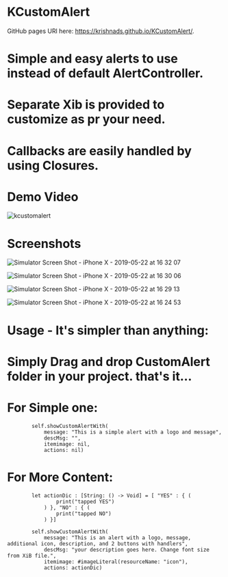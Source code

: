 # KCustomAlert

GitHub pages URl here: https://krishnads.github.io/KCustomAlert/.


# Simple and easy alerts to use instead of default AlertController.

# Separate Xib is provided to customize as pr your need. 

# Callbacks are easily handled by using Closures.

# Demo Video

![kcustomalert](https://user-images.githubusercontent.com/16478904/58169999-e71bf180-7caf-11e9-9163-5696a2dfcce1.gif)



# Screenshots

![Simulator Screen Shot - iPhone X - 2019-05-22 at 16 32 07](https://user-images.githubusercontent.com/16478904/58169840-68bf4f80-7caf-11e9-8487-8a3211419ad0.png)

![Simulator Screen Shot - iPhone X - 2019-05-22 at 16 30 06](https://user-images.githubusercontent.com/16478904/58169841-68bf4f80-7caf-11e9-9caa-6b87c3b48b76.png)

![Simulator Screen Shot - iPhone X - 2019-05-22 at 16 29 13](https://user-images.githubusercontent.com/16478904/58169843-68bf4f80-7caf-11e9-9fb3-c0fe9f1c6b47.png)

![Simulator Screen Shot - iPhone X - 2019-05-22 at 16 24 53](https://user-images.githubusercontent.com/16478904/58169844-6957e600-7caf-11e9-8f1b-17b8fe3621fa.png)


# Usage -  It's simpler than anything:

# Simply Drag and drop CustomAlert folder in your project. that's it...

# For Simple one: 

            self.showCustomAlertWith(
                message: "This is a simple alert with a logo and message",
                descMsg: "",
                itemimage: nil,
                actions: nil)

# For More Content: 


            let actionDic : [String: () -> Void] = [ "YES" : { (
                    print("tapped YES")
                ) }, "NO" : { (
                    print("tapped NO")
                ) }]
            
            self.showCustomAlertWith(
                message: "This is an alert with a logo, message, additional icon, description, and 2 buttons with handlers",
                descMsg: "your description goes here. Change font size from XiB file.",
                itemimage: #imageLiteral(resourceName: "icon"),
                actions: actionDic)
